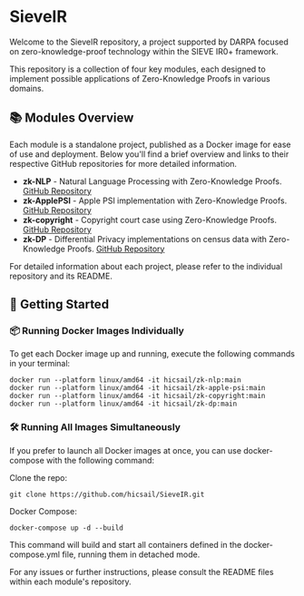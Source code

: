 # SieveIR

Welcome to the SieveIR repository, a project supported by DARPA focused on zero-knowledge-proof technology within the SIEVE IR0+ framework. 

This repository is a collection of four key modules, each designed to implement possible applications of Zero-Knowledge Proofs in various domains.

## 📚 Modules Overview

Each module is a standalone project, published as a Docker image for ease of use and deployment. Below you'll find a brief overview and links to their respective GitHub repositories for more detailed information.

- **zk-NLP** - Natural Language Processing with Zero-Knowledge Proofs. [GitHub Repository](https://github.com/hicsail/zk-NLP)
- **zk-ApplePSI** - Apple PSI implementation with Zero-Knowledge Proofs. [GitHub Repository](https://github.com/hicsail/zk-ApplePSI)
- **zk-copyright** - Copyright court case using Zero-Knowledge Proofs. [GitHub Repository](https://github.com/hicsail/zk-copyright)
- **zk-DP** - Differential Privacy implementations on census data with Zero-Knowledge Proofs. [GitHub Repository](https://github.com/hicsail/zk-DP)

For detailed information about each project, please refer to the individual repository and its README.

## 🚀 Getting Started

### 📦 Running Docker Images Individually

To get each Docker image up and running, execute the following commands in your terminal:

```
docker run --platform linux/amd64 -it hicsail/zk-nlp:main      
docker run --platform linux/amd64 -it hicsail/zk-apple-psi:main
docker run --platform linux/amd64 -it hicsail/zk-copyright:main
docker run --platform linux/amd64 -it hicsail/zk-dp:main
```

### 🛠 Running All Images Simultaneously
If you prefer to launch all Docker images at once, you can use docker-compose with the following command:

Clone the repo:
```
git clone https://github.com/hicsail/SieveIR.git
```

Docker Compose:
```
docker-compose up -d --build
```

This command will build and start all containers defined in the docker-compose.yml file, running them in detached mode.

For any issues or further instructions, please consult the README files within each module's repository. 
